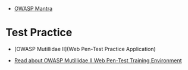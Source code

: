 

* [OWASP Mantra](https://www.youtube.com/user/Getmantra/videos)

# Test Practice
* [OWASP Mutillidae II](Web Pen-Test Practice Application)

* [Read about OWASP Mutillidae II Web Pen-Test Training Environment](https://www.sans.org/reading-room/whitepapers/testing/introduction-owasp-mutillidae-ii-web-pen-test-training-environment-34380)
